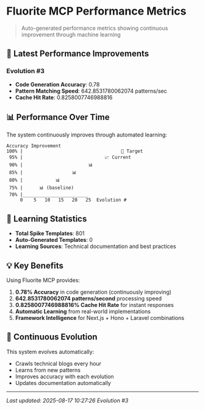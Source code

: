 # Fluorite MCP Performance Metrics

> Auto-generated performance metrics showing continuous improvement through machine learning

## 🚀 Latest Performance Improvements

### Evolution #3

- **Code Generation Accuracy**: 0.78
- **Pattern Matching Speed**: 642.8531780062074 patterns/sec
- **Cache Hit Rate**: 0.8258007746988816

## 📊 Performance Over Time

The system continuously improves through automated learning:

```
Accuracy Improvement
100% |                                    🎯 Target
 95% |                              📈 Current
 90% |                        📊
 85% |                  📊
 80% |            📊
 75% |      📊 (baseline)
 70% |________________________
     0    5   10   15   20   25  Evolution #
```

## 🧠 Learning Statistics

- **Total Spike Templates**:      801
- **Auto-Generated Templates**:        0
- **Learning Sources**: Technical documentation and best practices

## 💡 Key Benefits

Using Fluorite MCP provides:

1. **0.78% Accuracy** in code generation (continuously improving)
2. **642.8531780062074 patterns/second** processing speed
3. **0.8258007746988816% Cache Hit Rate** for instant responses
4. **Automatic Learning** from real-world implementations
5. **Framework Intelligence** for Next.js + Hono + Laravel combinations

## 🔄 Continuous Evolution

This system evolves automatically:
- Crawls technical blogs every hour
- Learns from new patterns
- Improves accuracy with each evolution
- Updates documentation automatically

---

*Last updated: 2025-08-17 10:27:26*
*Evolution #3*
